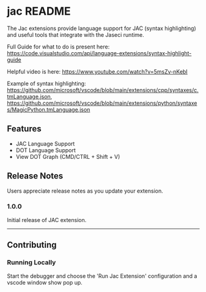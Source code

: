 # jac README

The Jac extensions provide language support for JAC (syntax highlighting) and useful tools that integrate with the Jaseci runtime.

Full Guide for what to do is present here: https://code.visualstudio.com/api/language-extensions/syntax-highlight-guide

Helpful video is here: https://www.youtube.com/watch?v=5msZv-nKebI

Example of syntax highlighting: https://github.com/microsoft/vscode/blob/main/extensions/cpp/syntaxes/c.tmLanguage.json, https://github.com/microsoft/vscode/blob/main/extensions/python/syntaxes/MagicPython.tmLanguage.json

## Features

- JAC Language Support
- DOT Language Support
- View DOT Graph (CMD/CTRL + Shift + V)

## Release Notes

Users appreciate release notes as you update your extension.

### 1.0.0

Initial release of JAC extension.

---

## Contributing

### Running Locally

Start the debugger and choose the 'Run Jac Extension' configuration and a vscode window show pop up.
